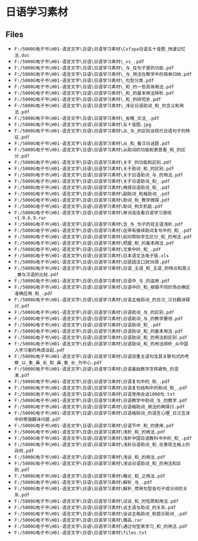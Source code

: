 # 日语学习素材

## Files

- `F:/5000G电子书\H01-语言文字\日语\日语学习素材\Cxfzpa日语五十音图_快速记忆法.doc`
- `F:/5000G电子书\H01-语言文字\日语\日语学习素材\_vs_.pdf`
- `F:/5000G电子书\H01-语言文字\日语\日语学习素材\_与_在句子里的功能.pdf`
- `F:/5000G电子书\H01-语言文字\日语\日语学习素材\_与_用法在教学中的简单归纳.pdf`
- `F:/5000G电子书\H01-语言文字\日语\日语学习素材\_句型分类.pdf`
- `F:/5000G电子书\H01-语言文字\日语\日语学习素材\_和_的一些具体用法.pdf`
- `F:/5000G电子书\H01-语言文字\日语\日语学习素材\_和_的基本用法辨析.pdf`
- `F:/5000G电子书\H01-语言文字\日语\日语学习素材\_和_的研究史.pdf`
- `F:/5000G电子书\H01-语言文字\日语\日语学习素材\_浅论日语助词_和_的含义和用法.pdf`
- `F:/5000G电子书\H01-语言文字\日语\日语学习素材\_省略_文法_.pdf`
- `F:/5000G电子书\H01-语言文字\日语\日语学习素材\五十音图.jpg`
- `F:/5000G电子书\H01-语言文字\日语\日语学习素材\从_与_的区别谈现代日语句子的特征.pdf`
- `F:/5000G电子书\H01-语言文字\日语\日语学习素材\从_和_看汉日话题.pdf`
- `F:/5000G电子书\H01-语言文字\日语\日语学习素材\从助词的功能和表意看_和_的区分.pdf`
- `F:/5000G电子书\H01-语言文字\日语\日语学习素材\关于_的功能和区别.pdf`
- `F:/5000G电子书\H01-语言文字\日语\日语学习素材\关于助词_和_的区别.pdf`
- `F:/5000G电子书\H01-语言文字\日语\日语学习素材\关于日语助词_与_的用法.pdf`
- `F:/5000G电子书\H01-语言文字\日语\日语学习素材\关于日语助词_和_.pdf`
- `F:/5000G电子书\H01-语言文字\日语\日语学习素材\再探日语助词_和_.pdf`
- `F:/5000G电子书\H01-语言文字\日语\日语学习素材\副助词_和格助词_.pdf`
- `F:/5000G电子书\H01-语言文字\日语\日语学习素材\助词_和_教学微探.pdf`
- `F:/5000G电子书\H01-语言文字\日语\日语学习素材\助词_构文机能.pdf`
- `F:/5000G电子书\H01-语言文字\日语\日语学习素材\单词连连看日语学习游戏+1.0.6.9.rar`
- `F:/5000G电子书\H01-语言文字\日语\日语学习素材\含_与_句子的双主语浅析.pdf`
- `F:/5000G电子书\H01-语言文字\日语\日语学习素材\在带有接续助词复句中的_和_.pdf`
- `F:/5000G电子书\H01-语言文字\日语\日语学习素材\如何帮助学生区分_和_的用法.pdf`
- `F:/5000G电子书\H01-语言文字\日语\日语学习素材\把握_和_的基本用法.pdf`
- `F:/5000G电子书\H01-语言文字\日语\日语学习素材\文章中的_和_.pdf`
- `F:/5000G电子书\H01-语言文字\日语\日语学习素材\日本语文法电子版.xls`
- `F:/5000G电子书\H01-语言文字\日语\日语学习素材\日語語法口訣36首.pdf`
- `F:/5000G电子书\H01-语言文字\日语\日语学习素材\日语_主语_和_主语_的特点和意义_兼与汉语的比较.pdf`
- `F:/5000G电子书\H01-语言文字\日语\日语学习素材\日语中_与_的运用.pdf`
- `F:/5000G电子书\H01-语言文字\日语\日语学习素材\日语中的_和_根据不同的场合确定准确应用_和_.pdf`
- `F:/5000G电子书\H01-语言文字\日语\日语学习素材\日语主格助词_的日汉_汉日翻译探讨.pdf`
- `F:/5000G电子书\H01-语言文字\日语\日语学习素材\日语助词_与_的区别.pdf`
- `F:/5000G电子书\H01-语言文字\日语\日语学习素材\日语助词_与_的教学要领.pdf`
- `F:/5000G电子书\H01-语言文字\日语\日语学习素材\日语助词_和_.pdf`
- `F:/5000G电子书\H01-语言文字\日语\日语学习素材\日语助词_和_的基本用法.pdf`
- `F:/5000G电子书\H01-语言文字\日语\日语学习素材\日语助词_和_的用法和区别.pdf`
- `F:/5000G电子书\H01-语言文字\日语\日语学习素材\日语助词_和_的用法辨析_从中国人学习者的角度谈起.pdf`
- `F:/5000G电子书\H01-语言文字\日语\日语学习素材\日语双重主语句及其关联句式的考察_以_象_鼻_长_和_鼻_象_长_为中心.pdf`
- `F:/5000G电子书\H01-语言文字\日语\日语学习素材\日语基础教学怎样避免_的混淆.pdf`
- `F:/5000G电子书\H01-语言文字\日语\日语学习素材\日语复句中的_和_.pdf`
- `F:/5000G电子书\H01-语言文字\日语\日语学习素材\日语复句结构中的助词_和_.pdf`
- `F:/5000G电子书\H01-语言文字\日语\日语学习素材\日语常用会话1000句.txt`
- `F:/5000G电子书\H01-语言文字\日语\日语学习素材\日语教学中助词_与_的教学.pdf`
- `F:/5000G电子书\H01-语言文字\日语\日语学习素材\日语格助词_用法的再探讨.pdf`
- `F:/5000G电子书\H01-语言文字\日语\日语学习素材\日语格助词_的语言心理_日汉互译中的等值翻译问题.pdf`
- `F:/5000G电子书\H01-语言文字\日语\日语学习素材\日语节中_和_的使用.pdf`
- `F:/5000G电子书\H01-语言文字\日语\日语学习素材\浅析_和_的用法.pdf`
- `F:/5000G电子书\H01-语言文字\日语\日语学习素材\浅析中国日语教科书中的_和_.pdf`
- `F:/5000G电子书\H01-语言文字\日语\日语学习素材\浅析日语助词_和_在表现主格上的异同.pdf`
- `F:/5000G电子书\H01-语言文字\日语\日语学习素材\浅谈_和_的用法.pdf`
- `F:/5000G电子书\H01-语言文字\日语\日语学习素材\浅谈日语助词_和_的用法和区别.pdf`
- `F:/5000G电子书\H01-语言文字\日语\日语学习素材\略论_和_之用法.pdf`
- `F:/5000G电子书\H01-语言文字\日语\日语学习素材\解析_与_.pdf`
- `F:/5000G电子书\H01-语言文字\日语\日语学习素材\解析_惯用句型各句子成分间的关系.pdf`
- `F:/5000G电子书\H01-语言文字\日语\日语学习素材\试谈_和_的性质和用法.pdf`
- `F:/5000G电子书\H01-语言文字\日语\日语学习素材\谈主语与助词_的关系.pdf`
- `F:/5000G电子书\H01-语言文字\日语\日语学习素材\谈谈主格助词_和提示助词_.pdf`
- `F:/5000G电子书\H01-语言文字\日语\日语学习素材\赠品.rar`
- `F:/5000G电子书\H01-语言文字\日语\日语学习素材\通过句型来学习_和_的用法.pdf`
- `F:/5000G电子书\H01-语言文字\日语\日语学习素材\files.txt`
